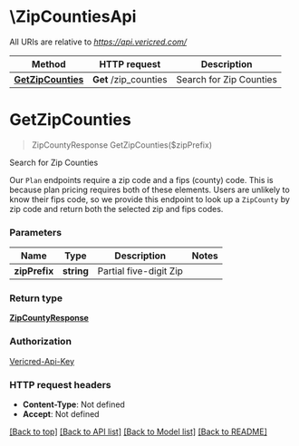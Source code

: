 # \ZipCountiesApi

All URIs are relative to *https://api.vericred.com/*

Method | HTTP request | Description
------------- | ------------- | -------------
[**GetZipCounties**](ZipCountiesApi.md#GetZipCounties) | **Get** /zip_counties | Search for Zip Counties


# **GetZipCounties**
> ZipCountyResponse GetZipCounties($zipPrefix)

Search for Zip Counties

Our `Plan` endpoints require a zip code and a fips (county) code.  This is because plan pricing requires both of these elements.  Users are unlikely to know their fips code, so we provide this endpoint to look up a `ZipCounty` by zip code and return both the selected zip and fips codes.


### Parameters

Name | Type | Description  | Notes
------------- | ------------- | ------------- | -------------
 **zipPrefix** | **string**| Partial five-digit Zip | 

### Return type

[**ZipCountyResponse**](ZipCountyResponse.md)

### Authorization

[Vericred-Api-Key](../README.md#Vericred-Api-Key)

### HTTP request headers

 - **Content-Type**: Not defined
 - **Accept**: Not defined

[[Back to top]](#) [[Back to API list]](../README.md#documentation-for-api-endpoints) [[Back to Model list]](../README.md#documentation-for-models) [[Back to README]](../README.md)

